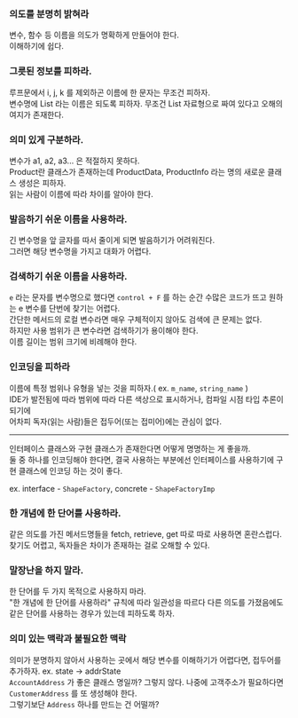 ### 의도를 분명히 밝혀라
변수, 함수 등 이름을 의도가 명확하게 만들어야 한다.  
이해하기에 쉽다.  

### 그릇된 정보를 피하라.
루프문에서 i, j, k 를 제외하곤 이름에 한 문자는 무조건 피하자.  
변수명에 List 라는 이름은 되도록 피하자. 무조건 List 자료형으로 짜여 있다고 오해의 여지가 존재한다.

### 의미 있게 구분하라.
변수가 a1, a2, a3... 은 적절하지 못하다.  
Product란 클래스가 존재하는데 ProductData, ProductInfo 라는 명의 새로운 클래스 생성은 피하자.  
읽는 사람이 이름에 따라 차이를 알아야 한다.

### 발음하기 쉬운 이름을 사용하라.
긴 변수명을 앞 글자를 따서 줄이게 되면 발음하기가 어려워진다.  
그러면 해당 변수명을 가지고 대화가 어렵다.

### 검색하기 쉬운 이름을 사용하라.
`e` 라는 문자를 변수명으로 했다면 `control + F` 를 하는 순간 수많은 코드가 뜨고 원하는 e 변수를 단번에 찾기는 어렵다.  
간단한 메서드의 로컬 변수라면 매우 구체적이지 않아도 검색에 큰 문제는 없다.  
하지만 사용 범위가 큰 변수라면 검색하기가 용이해야 한다.  
이름 길이는 범위 크기에 비례해야 한다.  


### 인코딩을 피하라
이름에 특정 범위나 유형을 넣는 것을 피하자.( ex. `m_name`, `string_name` )  
IDE가 발전됨에 따라 범위에 따라 다른 색상으로 표시하거나, 컴파일 시점 타입 추론이 되기에  
어차피 독자(읽는 사람)들은 접두어(또는 접미어)에는 관심이 없다.  

--- 
인터페이스 클래스와 구현 클래스가 존재한다면 어떻게 명명하는 게 좋을까.  
둘 중 하나를 인코딩해야 한다면, 결국 사용하는 부분에선 인터페이스를 사용하기에 
구현 클래스에 인코딩 하는 것이 좋다.  

ex. interface - `ShapeFactory`, concrete - `ShapeFactoryImp`

### 한 개념에 한 단어를 사용하라.
같은 의도를 가진 메서드명들을 fetch, retrieve, get 따로 따로 사용하면 혼란스럽다.  
찾기도 어렵고, 독자들은 차이가 존재하는 걸로 오해할 수 있다.  

### 말장난을 하지 말라.
한 단어를 두 가지 목적으로 사용하지 마라.  
"한 개념에 한 단어를 사용하라" 규칙에 따라 일관성을 따르다 다른 의도를 가졌음에도 같은 단어를 사용하는 경우가 있는데 피하도록 하자.  

### 의미 있는 맥락과 불필요한 맥락
의미가 분명하지 않아서 사용하는 곳에서 해당 변수를 이해하기가 어렵다면, 접두어를 추가하자. ex. state -> addrState  
`AccountAddress` 가 좋은 클래스 명일까? 그렇지 않다. 나중에 고객주소가 필요하다면 `CustomerAddress` 를 또 생성해야 한다.  
그렇기보단 `Address` 하나를 만드는 건 어떨까?
